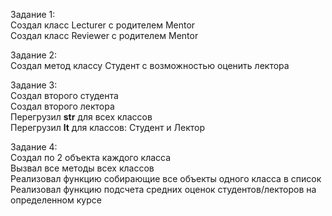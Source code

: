 Задание 1:  
Создал класс Lecturer с родителем Mentor  
Создал класс Reviewer с родителем Mentor  
  
Задание 2:  
Создал метод классу Студент с возможностью оценить лектора  
  
Задание 3:  
Создал второго студента  
Создал второго лектора  
Перегрузил __str__ для всех классов  
Перегрузил __lt__ для классов: Студент и Лектор  
  
Задание 4:  
Создал по 2 объекта каждого класса  
Вызвал все методы всех классов  
Реализовал функцию собирающие все объекты одного класса в список  
Реализовал функцию подсчета средних оценок студентов/лекторов на определенном курсе  
